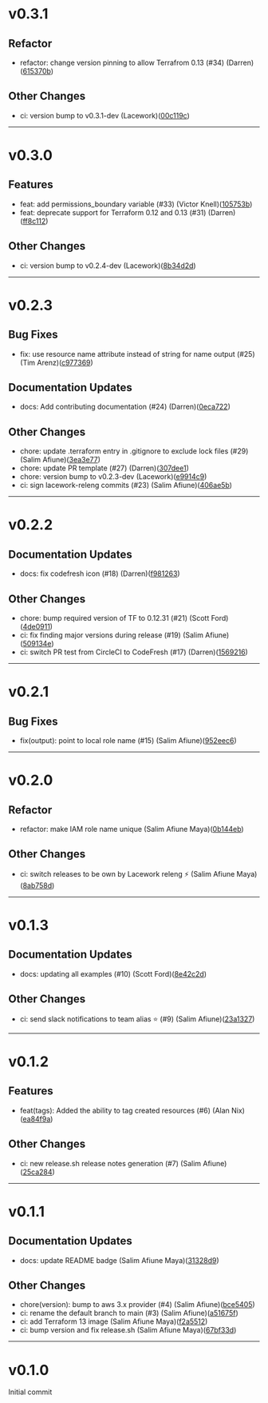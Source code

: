 # v0.3.1

## Refactor
* refactor: change version pinning to allow Terrafrom 0.13 (#34) (Darren)([615370b](https://github.com/lacework/terraform-aws-iam-role/commit/615370bb0ac2094827b3117dbf94c6472843aaf6))
## Other Changes
* ci: version bump to v0.3.1-dev (Lacework)([00c119c](https://github.com/lacework/terraform-aws-iam-role/commit/00c119c1557ff8291e68872313025b082481d2ac))
---
# v0.3.0

## Features
* feat: add permissions_boundary variable (#33) (Victor Knell)([105753b](https://github.com/lacework/terraform-aws-iam-role/commit/105753b1f5a109e50e793eeeb7d6fbdf14a2a5a9))
* feat: deprecate support for Terraform 0.12 and 0.13 (#31) (Darren)([ff8c112](https://github.com/lacework/terraform-aws-iam-role/commit/ff8c11249bfa905cb67c95e53c699231ff7fab12))
## Other Changes
* ci: version bump to v0.2.4-dev (Lacework)([8b34d2d](https://github.com/lacework/terraform-aws-iam-role/commit/8b34d2d20a258e3765503ae67b7cf96db7c88a29))
---
# v0.2.3

## Bug Fixes
* fix: use resource name attribute instead of string for name output (#25) (Tim Arenz)([c977369](https://github.com/lacework/terraform-aws-iam-role/commit/c977369d8d90dfe1f7bf4d52454c5f983c0a885b))
## Documentation Updates
* docs: Add contributing documentation (#24) (Darren)([0eca722](https://github.com/lacework/terraform-aws-iam-role/commit/0eca72210b1fc6a8164a2677a9e7e5c22caa7ada))
## Other Changes
* chore: update .terraform entry in .gitignore to exclude lock files (#29) (Salim Afiune)([3ea3e77](https://github.com/lacework/terraform-aws-iam-role/commit/3ea3e774212b8cc4390064caad30fb2e0bd6c8ef))
* chore: update PR template (#27) (Darren)([307dee1](https://github.com/lacework/terraform-aws-iam-role/commit/307dee164e4681df00622655ea6229acbe438286))
* chore: version bump to v0.2.3-dev (Lacework)([e9914c9](https://github.com/lacework/terraform-aws-iam-role/commit/e9914c90ccb0dc5e4ac0377e9353d57d93c1942c))
* ci: sign lacework-releng commits (#23) (Salim Afiune)([406ae5b](https://github.com/lacework/terraform-aws-iam-role/commit/406ae5b8abb961eab5ac71cbe26f7c66bbacadee))
---
# v0.2.2

## Documentation Updates
* docs: fix codefresh icon (#18) (Darren)([f981263](https://github.com/lacework/terraform-aws-iam-role/commit/f981263aa1ef6787ba1009bcd0163273d9b7784c))
## Other Changes
* chore: bump required version of TF to 0.12.31 (#21) (Scott Ford)([4de0911](https://github.com/lacework/terraform-aws-iam-role/commit/4de091144262b950aa76ee5f5165f4fc87bae747))
* ci: fix finding major versions during release (#19) (Salim Afiune)([509134e](https://github.com/lacework/terraform-aws-iam-role/commit/509134e51cb6237e1cee9bb6cab2b54d80afa7b8))
* ci: switch PR test from CircleCI to CodeFresh (#17) (Darren)([1569216](https://github.com/lacework/terraform-aws-iam-role/commit/1569216a59b20fda37742198f437cce801829336))
---
# v0.2.1

## Bug Fixes
* fix(output): point to local role name (#15) (Salim Afiune)([952eec6](https://github.com/lacework/terraform-aws-iam-role/commit/952eec6920a57b5b5991dfba442a484fda8db1f1))
---
# v0.2.0

## Refactor
* refactor: make IAM role name unique (Salim Afiune Maya)([0b144eb](https://github.com/lacework/terraform-aws-iam-role/commit/0b144eb5b5ffcc5abdf8b7e35e7d94856d8cc634))
## Other Changes
* ci: switch releases to be own by Lacework releng ⚡ (Salim Afiune Maya)([8ab758d](https://github.com/lacework/terraform-aws-iam-role/commit/8ab758d1c1db888de2567b1d52e4b3d678113ab9))
---
# v0.1.3

## Documentation Updates
* docs: updating all examples (#10) (Scott Ford)([8e42c2d](https://github.com/lacework/terraform-aws-iam-role/commit/8e42c2d7d2acc3e95a104596bfc2bf29b32a323e))
## Other Changes
* ci: send slack notifications to team alias ⭐ (#9) (Salim Afiune)([23a1327](https://github.com/lacework/terraform-aws-iam-role/commit/23a13273cdf5eebda35459fab81532cdcfd5be70))
---
# v0.1.2

## Features
* feat(tags): Added the ability to tag created resources (#6) (Alan Nix)([ea84f9a](https://github.com/lacework/terraform-aws-iam-role/commit/ea84f9ad07c443669b07fc1d6cd0bd6dd2eca715))
## Other Changes
* ci: new release.sh release notes generation (#7) (Salim Afiune)([25ca284](https://github.com/lacework/terraform-aws-iam-role/commit/25ca2844184d86e5e4f981af0018dcab50088b7b))
---
# v0.1.1

## Documentation Updates
* docs: update README badge (Salim Afiune Maya)([31328d9](https://github.com/lacework/terraform-aws-iam-role/commit/31328d9fe1974d9ff6a8e4d583545bcc0ea64791))
## Other Changes
* chore(version): bump to aws 3.x provider (#4) (Salim Afiune)([bce5405](https://github.com/lacework/terraform-aws-iam-role/commit/bce5405733654f0a53feee49bf4512fd67f204cf))
* ci: rename the default branch to main (#3) (Salim Afiune)([a51675f](https://github.com/lacework/terraform-aws-iam-role/commit/a51675f5a72802742f95f6df30b5049b453d4524))
* ci: add Terraform 13 image (Salim Afiune Maya)([f2a5512](https://github.com/lacework/terraform-aws-iam-role/commit/f2a5512f77845dbdcbf0ce5f259f73014bdc748e))
* ci: bump version and fix release.sh (Salim Afiune Maya)([67bf33d](https://github.com/lacework/terraform-aws-iam-role/commit/67bf33d20740a1dbfb994fdc605e414c41bc6993))
---
# v0.1.0

Initial commit
